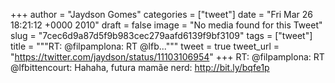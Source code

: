 
+++
author = "Jaydson Gomes"
categories = ["tweet"]
date = "Fri Mar 26 18:21:12 +0000 2010"
draft = false
image = "No media found for this Tweet"
slug = "7cec6d9a87d5f9b983cec279aafd6139f9bf3109"
tags = ["tweet"]
title = """RT: @filpamplona: RT @lfb..."""
tweet = true
tweet_url = "https://twitter.com/jaydson/status/11103106954"
+++
RT: @filpamplona: RT @lfbittencourt: Hahaha, futura mamãe nerd: http://bit.ly/bqfe1p
